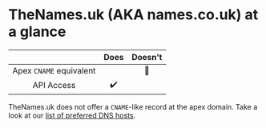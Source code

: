 # TheNames.uk (AKA names.co.uk) at a glance

 |   | Does | Doesn't |
 | :---: | :---: | :---: |
 | Apex `CNAME` equivalent |  | :no_entry_sign: |
 | API Access | :heavy_check_mark: | |

TheNames.uk does not offer a `CNAME`-like record at the apex domain. Take a look at our [list of preferred DNS hosts](https://github.com/superfly/dns-help#preferred).
